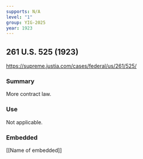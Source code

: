```yaml
---
supports: N/A
level: "1"
group: YIG-2025
year: 1923
---
```

## 261 U.S. 525 (1923)

https://supreme.justia.com/cases/federal/us/261/525/

### Summary

More contract law.

### Use

Not applicable.

### Embedded

[[Name of embedded]]